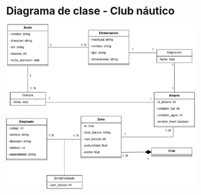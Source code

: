 # Diagrama de clase - Club náutico

<div align=center>

![img](./diagrama-clase-club-nautico.drawio.png)

</div>